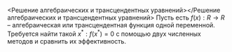 <Решение алгебраических и трансцендентных уравнений></Решение алгебраических и трансцендентных уравнений>
Пусть есть $f(x): R\rightarrow R$ – алгебраическая или трансцендентная функция одной переменной. Требуется найти такой $x^*: f(x^*) = 0$ с помощью двух численных методов и сравнить их эффективность.